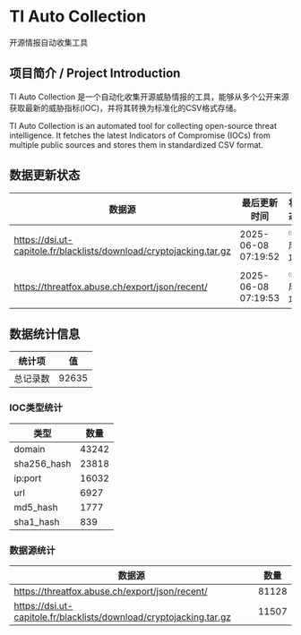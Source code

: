 # TI Auto Collection

 开源情报自动收集工具

## 项目简介 / Project Introduction

TI Auto Collection 是一个自动化收集开源威胁情报的工具，能够从多个公开来源获取最新的威胁指标(IOC)，并将其转换为标准化的CSV格式存储。

TI Auto Collection is an automated tool for collecting open-source threat intelligence. It fetches the latest Indicators of Compromise (IOCs) from multiple public sources and stores them in standardized CSV format.

## 数据更新状态

| 数据源 | 最后更新时间 | 状态 |
|--------|------------|------|
| https://dsi.ut-capitole.fr/blacklists/download/cryptojacking.tar.gz | 2025-06-08 07:19:52 | ✅ 成功 |
| https://threatfox.abuse.ch/export/json/recent/ | 2025-06-08 07:19:53 | ✅ 成功 |










































































## 数据统计信息

| 统计项 | 值 |
|--------|----|
| 总记录数 | 92635 |

### IOC类型统计

| 类型 | 数量 |
|------|------|
| domain | 43242 |
| sha256_hash | 23818 |
| ip:port | 16032 |
| url | 6927 |
| md5_hash | 1777 |
| sha1_hash | 839 |

### 数据源统计

| 数据源 | 数量 |
|--------|------|
| https://threatfox.abuse.ch/export/json/recent/ | 81128 |
| https://dsi.ut-capitole.fr/blacklists/download/cryptojacking.tar.gz | 11507 |
